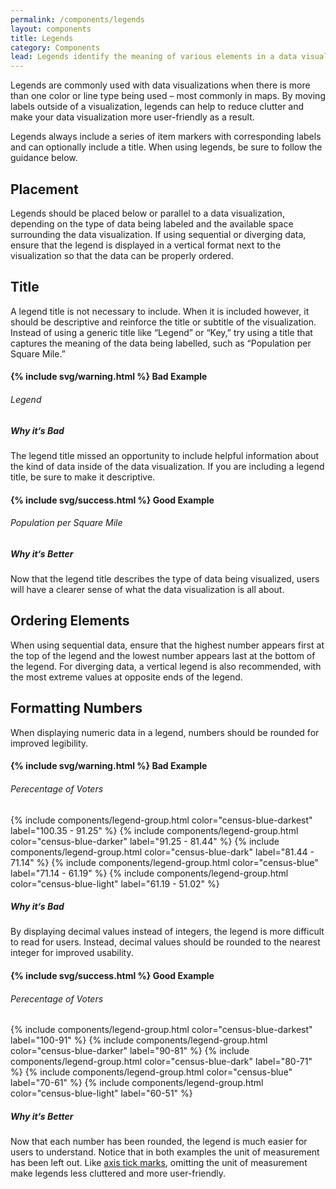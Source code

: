 ```yaml
---
permalink: /components/legends
layout: components
title: Legends
category: Components
lead: Legends identify the meaning of various elements in a data visualization and can be used as an alternative to labelling data directly.
---
```

<p>
  Legends are commonly used with data visualizations when there is more than one color or line type being used – most commonly in maps. By moving labels outside of a visualization, legends can help to reduce clutter and make your data visualization more user-friendly as a result.
</p>
<p>
  Legends always include a series of item markers with corresponding labels and can optionally include a title. When using legends, be sure to follow the guidance below.
</p>
<div id="placement">
  <h2>Placement</h2>
  <p>
    Legends should be placed below or parallel to a data visualization, depending on the type of data being labeled and the available space surrounding the data visualization. If using sequential or diverging data, ensure that the legend is displayed in a vertical format next to the visualization so that the data can be properly ordered.
  </p>
</div>
<div id="placement">
  <h2>Title</h2>
  <p>
    A legend title is not necessary to include. When it is included however, it should be descriptive and reinforce the title or subtitle of the visualization. Instead of using a generic title like “Legend” or “Key,” try using a title that captures the meaning of the data being labelled, such as “Population per Square Mile.”
  </p>
  <div class="component-examples clearfix">
    <div class="usa-chart-card example-side-by-side legend-title-example">
      <h4>{% include svg/warning.html %} Bad Example</h4>
      <h6 class="legend-title">Legend</h6>
      <h5 class="usa-color-heading">Why it‘s Bad</h5>
      <p>
        The legend title missed an opportunity to include helpful information about the kind of data inside of the data visualization. If you are including a legend title, be sure to make it descriptive.
      </p>
    </div>
    <div class="usa-chart-card example-side-by-side legend-title-example">
      <h4>{% include svg/success.html %} Good Example</h4>
      <h6 class="legend-title">Population per Square Mile</h6>
      <h5 class="usa-color-heading">Why it‘s Better</h5>
      <p>
        Now that the legend title describes the type of data being visualized, users will have a clearer sense of what the data visualization is all about.
      </p>
    </div>
  </div>
</div>
<div id="order">
  <h2>Ordering Elements</h2>
  <p>
    When using sequential data, ensure that the highest number appears first at the top of the legend and the lowest number appears last at the bottom of the legend. For diverging data, a vertical legend is also recommended, with the most extreme values at opposite ends of the legend.
  </p>
</div>
<div id="legend-numbers">
  <h2>Formatting Numbers</h2>
  <p>
    When displaying numeric data in a legend, numbers should be rounded for improved legibility.
  </p>
  <div class="component-examples clearfix">
    <div class="usa-chart-card example-side-by-side legend-number-example">
      <h4>{% include svg/warning.html %} Bad Example</h4>
      <div class="dvs-legend-numbers">
        <h6 class="legend-title">Perecentage of Voters</h6>
        {% include components/legend-group.html color="census-blue-darkest" label="100.35 - 91.25" %}
        {% include components/legend-group.html color="census-blue-darker" label="91.25 - 81.44" %}
        {% include components/legend-group.html color="census-blue-dark" label="81.44 - 71.14" %}
        {% include components/legend-group.html color="census-blue" label="71.14 - 61.19" %}
        {% include components/legend-group.html color="census-blue-light" label="61.19 - 51.02" %}
      </div>
      <h5 class="usa-color-heading">Why it‘s Bad</h5>
      <p>
        By displaying decimal values instead of integers, the legend is more difficult to read for users. Instead, decimal values should be rounded to the nearest integer for improved usability.
      </p>
    </div>
    <div class="usa-chart-card example-side-by-side legend-number-example">
      <h4>{% include svg/success.html %} Good Example</h4>
      <div class="dvs-legend-numbers">
        <h6 class="legend-title">Perecentage of Voters</h6>
        {% include components/legend-group.html color="census-blue-darkest" label="100-91" %}
        {% include components/legend-group.html color="census-blue-darker" label="90-81" %}
        {% include components/legend-group.html color="census-blue-dark" label="80-71" %}
        {% include components/legend-group.html color="census-blue" label="70-61" %}
        {% include components/legend-group.html color="census-blue-light" label="60-51" %}
      </div>
      <h5 class="usa-color-heading">Why it‘s Better</h5>
      <p>
        Now that each number has been rounded, the legend is much easier for users to understand. Notice that in both examples the unit of measurement has been left out. Like <a href="{{ site.baseurl }}/components/axes#axis-titles">axis tick marks</a>, omitting the unit of measurement make legends less cluttered and more user-friendly.
      </p>
    </div>
</div>